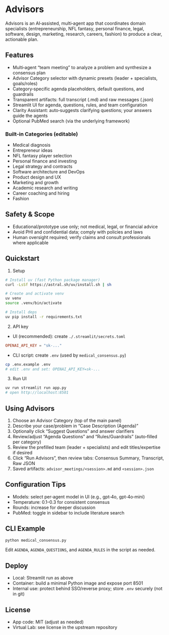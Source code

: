 # Advisors

Advisors is an AI‑assisted, multi‑agent app that coordinates domain specialists (entrepreneurship, NFL fantasy, personal finance, legal, software, design, marketing, research, careers, fashion) to produce a clear, actionable plan.


## Features
- Multi‑agent “team meeting” to analyze a problem and synthesize a consensus plan
- Advisor Category selector with dynamic presets (leader + specialists, goals/roles)
- Category‑specific agenda placeholders, default questions, and guardrails
- Transparent artifacts: full transcript (.md) and raw messages (.json)
- Streamlit UI for agenda, questions, rules, and team configuration
- Clarity Assistant: auto‑suggests clarifying questions; your answers guide the agents
- Optional PubMed search (via the underlying framework)

### Built‑in Categories (editable)
- Medical diagnosis
- Entrepreneur ideas
- NFL fantasy player selection
- Personal finance and investing
- Legal strategy and contracts
- Software architecture and DevOps
- Product design and UX
- Marketing and growth
- Academic research and writing
- Career coaching and hiring
 - Fashion

## Safety & Scope
- Educational/prototype use only; not medical, legal, or financial advice
- Avoid PHI and confidential data; comply with policies and laws
- Human oversight required; verify claims and consult professionals where applicable

## Quickstart
1) Setup
```bash
# Install uv (fast Python package manager)
curl -LsSf https://astral.sh/uv/install.sh | sh

# Create and activate venv
uv venv
source .venv/bin/activate

# Install deps
uv pip install -r requirements.txt
```

2) API key
- UI (recommended): create `./.streamlit/secrets.toml`
```toml
OPENAI_API_KEY = "sk-..."
```
- CLI script: create `.env` (used by `medical_consensus.py`)
```bash
cp .env.example .env
# edit .env and set: OPENAI_API_KEY=sk-...
```

3) Run UI
```bash
uv run streamlit run app.py
# open http://localhost:8501
```

## Using Advisors
1) Choose an Advisor Category (top of the main panel)
2) Describe your case/problem in “Case Description (Agenda)”
3) Optionally click “Suggest Questions” and answer clarifiers
4) Review/adjust “Agenda Questions” and “Rules/Guardrails” (auto‑filled per category)
5) Review the prefilled team (leader + specialists) and edit titles/expertise if desired
6) Click “Run Advisors”, then review tabs: Consensus Summary, Transcript, Raw JSON
7) Saved artifacts: `advisor_meetings/<session>.md` and `<session>.json`

## Configuration Tips
- Models: select per‑agent model in UI (e.g., gpt‑4o, gpt‑4o‑mini)
- Temperature: 0.1–0.3 for consistent consensus
- Rounds: increase for deeper discussion
- PubMed: toggle in sidebar to include literature search

## CLI Example
```bash
python medical_consensus.py
```
Edit `AGENDA`, `AGENDA_QUESTIONS`, and `AGENDA_RULES` in the script as needed.

## Deploy
- Local: Streamlit run as above
- Container: build a minimal Python image and expose port 8501
- Internal use: protect behind SSO/reverse proxy; store `.env` securely (not in git)

## License
- App code: MIT (adjust as needed)
- Virtual Lab: see license in the upstream repository
